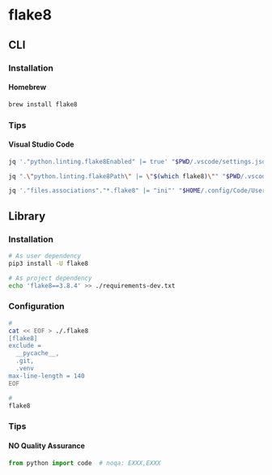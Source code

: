 # flake8

## CLI

### Installation

#### Homebrew

```sh
brew install flake8
```

### Tips

#### Visual Studio Code

```sh
jq '."python.linting.flake8Enabled" |= true' "$PWD/.vscode/settings.json" | sponge "$PWD/.vscode/settings.json"

jq ".\"python.linting.flake8Path\" |= \"$(which flake8)\"" "$PWD/.vscode/settings.json" | sponge "$PWD/.vscode/settings.json"

jq '."files.associations"."*.flake8" |= "ini"' "$HOME/.config/Code/User/settings.json" | sponge "$HOME/.config/Code/User/settings.json"
```

## Library

### Installation

```sh
# As user dependency
pip3 install -U flake8

# As project dependency
echo 'flake8==3.8.4' >> ./requirements-dev.txt
```

### Configuration

```sh
#
cat << EOF > ./.flake8
[flake8]
exclude =
  __pycache__,
  .git,
  .venv
max-line-length = 140
EOF

#
flake8
```

### Tips

#### NO Quality Assurance

```py
from python import code  # noqa: EXXX,EXXX
```
